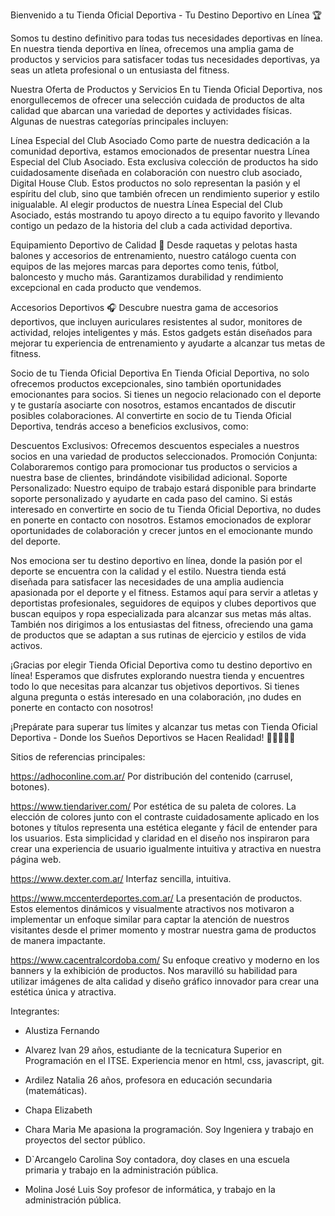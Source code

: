 Bienvenido a tu Tienda Oficial Deportiva - Tu Destino Deportivo en Línea 🏆

 Somos tu destino definitivo para todas tus necesidades deportivas en línea. En nuestra tienda deportiva en línea, ofrecemos una amplia gama de productos y servicios para satisfacer todas tus necesidades deportivas, ya seas un atleta profesional o un entusiasta del fitness.

Nuestra Oferta de Productos y Servicios
En tu Tienda Oficial Deportiva, nos enorgullecemos de ofrecer una selección cuidada de productos de alta calidad que abarcan una variedad de deportes y actividades físicas. Algunas de nuestras categorías principales incluyen:

Línea Especial del Club Asociado
Como parte de nuestra dedicación a la comunidad deportiva, estamos emocionados de presentar nuestra Línea Especial del Club Asociado. Esta exclusiva colección de productos ha sido cuidadosamente diseñada en colaboración con nuestro club asociado, Digital House Club. Estos productos no solo representan la pasión y el espíritu del club, sino que también ofrecen un rendimiento superior y estilo inigualable. Al elegir productos de nuestra Línea Especial del Club Asociado, estás mostrando tu apoyo directo a tu equipo favorito y llevando contigo un pedazo de la historia del club a cada actividad deportiva.

Equipamiento Deportivo de Calidad 🏑
Desde raquetas y pelotas hasta balones y accesorios de entrenamiento, nuestro catálogo cuenta con equipos de las mejores marcas para deportes como tenis, fútbol, baloncesto y mucho más. Garantizamos durabilidad y rendimiento excepcional en cada producto que vendemos.

Accesorios Deportivos 🎧
Descubre nuestra gama de accesorios deportivos, que incluyen auriculares resistentes al sudor, monitores de actividad, relojes inteligentes y más. Estos gadgets están diseñados para mejorar tu experiencia de entrenamiento y ayudarte a alcanzar tus metas de fitness.

Socio de tu Tienda Oficial Deportiva
En Tienda Oficial Deportiva, no solo ofrecemos productos excepcionales, sino también oportunidades emocionantes para socios. Si tienes un negocio relacionado con el deporte y te gustaría asociarte con nosotros, estamos encantados de discutir posibles colaboraciones. Al convertirte en socio de tu Tienda Oficial Deportiva, tendrás acceso a beneficios exclusivos, como:

Descuentos Exclusivos: Ofrecemos descuentos especiales a nuestros socios en una variedad de productos seleccionados.
Promoción Conjunta: Colaboraremos contigo para promocionar tus productos o servicios a nuestra base de clientes, brindándote visibilidad adicional.
Soporte Personalizado: Nuestro equipo de trabajo estará disponible para brindarte soporte personalizado y ayudarte en cada paso del camino.
Si estás interesado en convertirte en socio de tu Tienda Oficial Deportiva, no dudes en ponerte en contacto con nosotros. Estamos emocionados de explorar oportunidades de colaboración y crecer juntos en el emocionante mundo del deporte.

Nos emociona ser tu destino deportivo en línea, donde la pasión por el deporte se encuentra con la calidad y el estilo. Nuestra tienda está diseñada para satisfacer las necesidades de una amplia audiencia apasionada por el deporte y el fitness. Estamos aquí para servir a atletas y deportistas profesionales, seguidores de equipos y clubes deportivos que buscan equipos y ropa especializada para alcanzar sus metas más altas. También nos dirigimos a los entusiastas del fitness, ofreciendo una gama de productos que se adaptan a sus rutinas de ejercicio y estilos de vida activos.

¡Gracias por elegir Tienda Oficial Deportiva como tu destino deportivo en línea! Esperamos que disfrutes explorando nuestra tienda y encuentres todo lo que necesitas para alcanzar tus objetivos deportivos. Si tienes alguna pregunta o estás interesado en una colaboración, ¡no dudes en ponerte en contacto con nosotros!

¡Prepárate para superar tus límites y alcanzar tus metas con Tienda Oficial Deportiva - Donde los Sueños Deportivos se Hacen Realidad! 🚴‍♂️🏀🏋️‍♀️

Sitios de referencias principales:

https://adhoconline.com.ar/
Por distribución del contenido (carrusel, botones).

https://www.tiendariver.com/
Por estética de su paleta de colores. La elección de colores junto con el contraste cuidadosamente aplicado en los botones y títulos representa una estética elegante y fácil de entender para los usuarios. Esta simplicidad y claridad en el diseño nos inspiraron para crear una experiencia de usuario igualmente intuitiva y atractiva en nuestra página web.

https://www.dexter.com.ar/
Interfaz sencilla, intuitiva.

https://www.mccenterdeportes.com.ar/
La presentación de productos. Estos elementos dinámicos y visualmente atractivos nos motivaron a implementar un enfoque similar para captar la atención de nuestros visitantes desde el primer momento y mostrar nuestra gama de productos de manera impactante.

https://www.cacentralcordoba.com/
Su enfoque creativo y moderno en los banners y la exhibición de productos. Nos maravilló su habilidad para utilizar imágenes de alta calidad y diseño gráfico innovador para crear una estética única y atractiva.


Integrantes:

- Alustiza Fernando 


- Alvarez Ivan
29 años, estudiante de la tecnicatura Superior en Programación en el ITSE.
Experiencia menor en html, css, javascript, git.

- Ardilez Natalia
26 años, profesora en educación secundaria (matemáticas).

- Chapa Elizabeth


- Chara Maria
Me apasiona la programación. Soy Ingeniera y trabajo en proyectos del sector público.

- D`Arcangelo Carolina
Soy contadora, doy clases en una escuela primaria y trabajo en la administración pública.

- Molina José Luis
Soy profesor de informática, y trabajo en la administración pública. 
